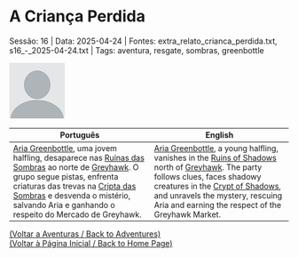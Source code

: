 
# A Criança Perdida

Sessão: 16 | Data: 2025-04-24 | Fontes: extra_relato_crianca_perdida.txt, s16_-_2025-04-24.txt | Tags: aventura, resgate, sombras, greenbottle

![A Criança Perdida](docs/dm/summary/blank.png)

| Português | English |
|-----------|---------|
| [Aria Greenbottle](aria_greenbottle.md), uma jovem halfling, desaparece nas [Ruínas das Sombras](ruinas_das_sombras.md) ao norte de [Greyhawk](cidade_de_greyhawk.md). O grupo segue pistas, enfrenta criaturas das trevas na [Cripta das Sombras](cripta_das_sombras.md) e desvenda o mistério, salvando Aria e ganhando o respeito do Mercado de Greyhawk. | [Aria Greenbottle](aria_greenbottle.md), a young halfling, vanishes in the [Ruins of Shadows](ruinas_das_sombras.md) north of [Greyhawk](cidade_de_greyhawk.md). The party follows clues, faces shadowy creatures in the [Crypt of Shadows](cripta_das_sombras.md), and unravels the mystery, rescuing Aria and earning the respect of the Greyhawk Market. |

[(Voltar a Aventuras / Back to Adventures)](dm/summary/aventuras.md)  
[(Voltar à Página Inicial / Back to Home Page)](home.md)



















